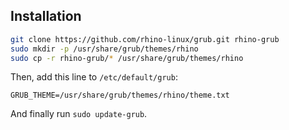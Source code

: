 ## Installation

```bash
git clone https://github.com/rhino-linux/grub.git rhino-grub
sudo mkdir -p /usr/share/grub/themes/rhino
sudo cp -r rhino-grub/* /usr/share/grub/themes/rhino
```

Then, add this line to `/etc/default/grub`:
```
GRUB_THEME=/usr/share/grub/themes/rhino/theme.txt
```

And finally run `sudo update-grub`.
